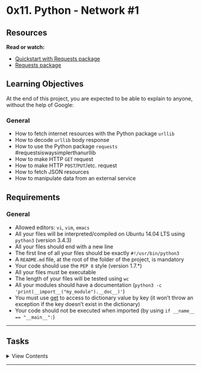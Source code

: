 # 0x11. Python - Network #1

## Resources

**Read or watch:**

- [Quickstart with Requests package](https://docs.python.org/3/howto/urllib2.html)
- [Requests package](https://requests.readthedocs.io/en/master/)

## Learning Objectives

At the end of this project, you are expected to be able to explain to anyone, without the help of Google:

### General

- How to fetch internet resources with the Python package `urllib`
- How to decode `urllib` body response
- How to use the Python package `requests` #requestsiswaysimplerthanurllib
- How to make HTTP `GET` request
- How to make HTTP `POST`/`PUT`/etc. request
- How to fetch JSON resources
- How to manipulate data from an external service

## Requirements

### General

- Allowed editors: `vi`, `vim`, `emacs`
- All your files will be interpreted/compiled on Ubuntu 14.04 LTS using `python3` (version 3.4.3)
- All your files should end with a new line
- The first line of all your files should be exactly `#!/usr/bin/python3`
- A `README.md` file, at the root of the folder of the project, is mandatory
- Your code should use the `PEP 8` style (version 1.7.*)
- All your files must be executable
- The length of your files will be tested using `wc`
- All your modules should have a documentation (`python3 -c 'print(__import__("my_module").__doc__)'`)
- You must use [get](https://docs.python.org/3.4/library/stdtypes.html#dict.get) to access to dictionary value by key (it won’t throw an exception if the key doesn’t exist in the dictionary)
- Your code should not be executed when imported (by using `if __name__ == "__main__":`)

---

## Tasks

<details>
<summary>View Contents</summary>

### [0. What's my status? #0](./0-hbtn_status.py)

Write a Python script that fetches `https://intranet.hbtn.io/status`

- You must use the package `urllib`
- You are not allowed to import any packages other than `urllib`
- The body of the response must be displayed like the following example (tabulation before `-`)
- You must use a `with` statement

```
guillaume@ubuntu:~/0x11$ ./0-hbtn_status.py | cat -e
Body response:$
    - type: <class 'bytes'>$
    - content: b'OK'$
    - utf8 content: OK$
guillaume@ubuntu:~/0x11$ 
```

**Repo:**

* GitHub repository: `holbertonschool-higher_level_programming`
* Directory: `0x11-python-network_1`
* File: `0-hbtn_status.py`

### [1. Response header value #0](./1-hbtn_header.py)

Write a Python script that takes in a URL, sends a request to the URL and displays the value of the `X-Request-Id` variable found in the header of the response.

- You must use the packages `urllib` and `sys`
- You are not allow to import packages other than `urllib` and `sys`
- The value of this variable is different for each request
- You don’t need to check arguments passed to the script (number or type)
- You must use a `with` statement

```
guillaume@ubuntu:~/0x11$ ./1-hbtn_header.py https://intranet.hbtn.io
ade2627e-41dd-4c34-b9d9-a0fa0f47b237
guillaume@ubuntu:~/0x11$ 
guillaume@ubuntu:~/0x11$ ./1-hbtn_header.py https://intranet.hbtn.io
6593e1f5-1b4b-4c9f-9c0e-72ab525b850f
guillaume@ubuntu:~/0x11$ 
```

**Repo:**

* GitHub repository: `holbertonschool-higher_level_programming`
* Directory: `0x11-python-network_1`
* File: `1-hbtn_header.py`

### [2. POST an email #0](./2-post_email.py)

Write a Python script that takes in a URL and an email, sends a `POST` request to the passed URL with the email as a parameter, and displays the body of the response (decoded in `utf-8`)

- The email must be sent in the `email` variable
- You must use the packages `urllib` and `sys`
- You are not allowed to import packages other than `urllib` and `sys`
- You don’t need to check arguments passed to the script (number or type)
- You must use the `with` statement

Please test your script in the container provided, using the web server running on port 5000

```
guillaume@ubuntu:~/0x11$ ./2-post_email.py http://0.0.0.0:5000/post_email hr@holbertonschool.com
Your email is: hr@holbertonschool.com
guillaume@ubuntu:~/0x11$ 
```

**Repo:**

* GitHub repository: `holbertonschool-higher_level_programming`
* Directory: `0x11-python-network_1`
* File: `2-post_email.py`

### [3. Error code #0](./3-error_code.py)

Write a Python script that takes in a URL, sends a request to the URL and displays the body of the response (decoded in `utf-8`).

- You have to manage `urllib.error.HTTPError` exceptions and print: `Error code`: followed by the HTTP status code
- You must use the packages `urllib` and `sys`
- You are not allowed to import other packages than `urllib` and `sys`
- You don’t need to check arguments passed to the script (number or type)
- You must use the `with` statement

Please test your script in the container provided, using the web server running on port 5000

```
guillaume@ubuntu:~/0x11$ ./3-error_code.py http://0.0.0.0:5000
Index
guillaume@ubuntu:~/0x11$ ./3-error_code.py http://0.0.0.0:5000/status_401
Error code: 401
guillaume@ubuntu:~/0x11$ ./3-error_code.py http://0.0.0.0:5000/doesnt_exist
Error code: 404
guillaume@ubuntu:~/0x11$ ./3-error_code.py http://0.0.0.0:5000/status_500
Error code: 500
guillaume@ubuntu:~/0x11$ 
```

**Repo:**

* GitHub repository: `holbertonschool-higher_level_programming`
* Directory: `0x11-python-network_1`
* File: `3-error_code.py`

### [4. What's my status? #1](./4-hbtn_status.py)

Write a Python script that fetches `https://intranet.hbtn.io/status`

- You must use the package `requests`
- You are not allow to import packages other than `requests`
- The body of the response must be display like the following example (tabulation before `-`)

```
guillaume@ubuntu:~/0x11$ ./4-hbtn_status.py | cat -e
Body response:$
    - type: <class 'str'>$
    - content: OK$
guillaume@ubuntu:~/0x11$ 
```

**Repo:**

* GitHub repository: `holbertonschool-higher_level_programming`
* Directory: `0x11-python-network_1`
* File: `4-hbtn_status.py`

### [5. Response header value #1](./5-hbtn_header.py)

Write a Python script that takes in a URL, sends a request to the URL and displays the value of the variable `X-Request-Id` in the response header

- You must use the packages `requests` and `sys`
- You are not allow to import other packages than `requests` and `sys`
- The value of this variable is different for each request
- You don’t need to check script arguments (number and type)

```
guillaume@ubuntu:~/0x11$ ./5-hbtn_header.py https://intranet.hbtn.io
5e52e160-c822-4669-8b3a-8b3bbca7b090
guillaume@ubuntu:~/0x11$ 
guillaume@ubuntu:~/0x11$ ./5-hbtn_header.py https://intranet.hbtn.io
eaceaf35-bc0f-4f74-994a-7be0728ec654
guillaume@ubuntu:~/0x11$ 
```

**Repo:**

* GitHub repository: `holbertonschool-higher_level_programming`
* Directory: `0x11-python-network_1`
* File: `5-hbtn_header.py`

### [6. POST an email #1](./6-post_email.py)

Write a Python script that takes in a URL and an email address, sends a `POST` request to the passed URL with the email as a parameter, and finally displays the body of the response.

- The email must be sent in the variable `email`
- You must use the packages `requests` and `sys`
- You are not allowed to import packages other than `requests` and `sys`
- You don’t need to error check arguments passed to the script (number or type)

Please test your script in the container provided, using the web server running on port 5000

```
guillaume@ubuntu:~/0x11$ ./6-post_email.py http://0.0.0.0:5000/post_email hr@holbertonschool.com
Your email is: hr@holbertonschool.com
guillaume@ubuntu:~/0x11$ 
```

**Repo:**

* GitHub repository: `holbertonschool-higher_level_programming`
* Directory: `0x11-python-network_1`
* File: `6-post_email.py`

### [7. Error code #1](./7-error_code.py)

Write a Python script that takes in a URL, sends a request to the URL and displays the body of the response.

- If the HTTP status code is greater than or equal to 400, print: `Error code`: followed by the value of the HTTP status code
- You must use the packages `requests` and `sys`
- You are not allowed to import packages other than `requests` and `sys`
- You don’t need to check arguments passed to the script (number or type)

Please test your script in the container provided, using the web server running on port 5000

```
guillaume@ubuntu:~/0x11$ ./7-error_code.py http://0.0.0.0:5000
Index
guillaume@ubuntu:~/0x11$ ./7-error_code.py http://0.0.0.0:5000/status_401
Error code: 401
guillaume@ubuntu:~/0x11$ ./7-error_code.py http://0.0.0.0:5000/doesnt_exist
Error code: 404
guillaume@ubuntu:~/0x11$ ./7-error_code.py http://0.0.0.0:5000/status_500
Error code: 500
guillaume@ubuntu:~/0x11$ 
```

**Repo:**

* GitHub repository: `holbertonschool-higher_level_programming`
* Directory: `0x11-python-network_1`
* File: `7-error_code.py`

### [8. Search API](./8-json_api.py)

Write a Python script that takes in a letter and sends a `POST` request to `http://0.0.0.0:5000/search_user` with the letter as a parameter.

- The letter must be sent in the variable `q`
- If no argument is given, set `q=""`
- If the response body is properly JSON formatted and not empty, display the `id` and `name` like this: `[<id>] <name>`
- Otherwise:
    - Display `Not a valid JSON` if the JSON is invalid
    - Display `No result` if the JSON is empty
- You must use the package `requests` and `sys`
- You are not allowed to import packages other than `requests` and `sys`

Please test your script in the container provided, using the web server running on port 5000. All JSON generated by this server are random.

```
guillaume@ubuntu:~/0x11$ ./8-json_api.py 
No result
guillaume@ubuntu:~/0x11$ ./8-json_api.py a
[8446] amnirqhtfjq
guillaume@ubuntu:~/0x11$ ./8-json_api.py 2
No result
guillaume@ubuntu:~/0x11$ ./8-json_api.py b
[7094] bmofakakhke
guillaume@ubuntu:~/0x11$ 
```

**Repo:**

* GitHub repository: `holbertonschool-higher_level_programming`
* Directory: `0x11-python-network_1`
* File: `8-json_api.py`

### [9. My Github!](./10-my_github.py)

Write a Python script that takes your Github credentials (username and password) and uses the [Github API](https://developer.github.com/v3/users/#get-the-authenticated-user) to display your `id`

- You must use [Basic Authentication](https://developer.github.com/v3/auth/#basic-authentication) with a [personal access token as password](https://help.github.com/en/github/authenticating-to-github/creating-a-personal-access-token-for-the-command-line) to access to your information (only `read:user` permission is needed)
- The first argument will be your `username`
- The second argument will be your `password` (in your case, a [personal access token as password](https://help.github.com/en/github/authenticating-to-github/creating-a-personal-access-token-for-the-command-line))
- You must use the package `requests` and `sys`
- You are not allowed to import packages other than `requests` and `sys`
- You don’t need to check arguments passed to the script (number or type)

```
guillaume@ubuntu:~/0x11$ ./10-my_github.py papamuziko cisfun
2531536
guillaume@ubuntu:~/0x11$ ./10-my_github.py papamuziko wrong_pwd
None
guillaume@ubuntu:~/0x11$ 
```

**Repo:**

* GitHub repository: `holbertonschool-higher_level_programming`
* Directory: `0x11-python-network_1`
* File: `10-my_github.py`

### [10. Time for an interview! #advanced](./100-github_commits.py)

The Holberton School staff evaluates candidates applying for a back-end position with multiple technical challenges, like this one:

```
Please list 10 commits (from the most recent to oldest) of the repository “rails” by the user “rails”
You must use the Github API, here is the documentation https://developer.github.com/v3/repos/commits/
Print all commits by: `<sha>: <author name>` (one by line)
```

Write a Python script that takes 2 arguments in order to solve this challenge.

- The first argument will be the `repository name`
- The second argument will be the `owner name`
- You must use the packages `requests` and `sys`
- You are not allowed to import packages other than `requests` and `sys`
- You don’t need to check arguments passed to the script (number or type)

Only 17% of applicants for a backend position at Holberton finished this task in less than 15 minutes.

```
guillaume@ubuntu:~/0x11$ ./100-github_commits.py rails rails
3b5a6dfb18f33c373a89760c60d741f34206f23b: Jon Moss
f785ad786ae49dd6f7a2f1d77c44ea17008c6656: Jon Moss
bb13c37fefdc8b5699918b38eff84751c2899ad5: Rafael França
f5d880866917724217eae9785a3ccd3f806c5aaf: Rafael França
0da696a5e3cee87a996a020b664caa1eabd66220: Ryuta Kamizono
24eb450d7599bab1f5863e0578a21c65ca42a915: Matthew Draper
668f8691f1017042e238497d1a5b7b8bf1c43819: Matthew Draper
a76f5189f6cec4b3e6d9035e2b55dcda6050dfdb: Ryuta Kamizono
28079868d0e70bdac80c76cf806afd517edfe1e7: Rafael França
8f0d8551893789f26e5d6b82ccef00779296818f: Rafael Mendonça França
guillaume@ubuntu:~/0x11$ 
```

**Be careful: only 60 requests by hour by IP for unauthenticated requests [Rate limit](https://developer.github.com/v3/#rate-limiting)**

**Repo:**

* GitHub repository: `holbertonschool-higher_level_programming`
* Directory: `0x11-python-network_1`
* File: `100-github_commits.py`

### 11. Twitter Auth #advanced

Write a Python script that takes in 3 strings and sends a search request to the [Twitter API](https://developer.twitter.com/en/docs/api-reference-index)

- Use the [Twitter API search endpoint](https://developer.twitter.com/en/docs/api-reference-index)
- Use the [Application-only authentication](https://developer.twitter.com/en/docs/basics/authentication/overview) flow to do a search request
- Create an Twitter application [here](https://developer.twitter.com/en/apps)
- The first argument must be the Consumer Key (API Key)
- The second argument must be the Consumer Secret (API Secret)
- The third argument must be the search string
- Display only 5 results in the following format: `[<Tweet ID>]` `<Tweet text> by <Tweet owner name>` (see example below)
- You must use the packages `requests`, `base64` and `sys`
- You are not allowed to import packages other than `requests`, `base64` and `sys`
- You don’t need to check arguments passed to the script (number or type)

```
guillaume@ubuntu:~/0x11$ ./103-search_twitter.py ABCD ABCDEFGH "#holbertonschool"
[850600993829945345] Diving into shell project on a Friday night..#latenightcoding #holbertonschool https://t.co/7H7BPUrdgb by megha mohan
[849877815277244416] All set to crack the shell project starting tomorrow.. #holbertonschool #cisfun https://t.co/f4Yft7JYcX by megha mohan
[849337620106805248] Why I’m quitting college #Education #HolbertonSchool #LifeLessons #Startup #Entrepreneurship https://t.co/ZS0Hii8jPz https://t.co/qQJNjQK7GF by Marc Picaud
[849208165883195392] #HolbertonSchool Mason, from Musician to Software Engineer at Docker. Read Blog: https://t.co/IpSBq2ESet by Education News
[849208010895376384] #HolbertonSchool Hack the Virtual Memory: drawing the VM diagram. Read Blog: https://t.co/t9klptzsDX by Education News
guillaume@ubuntu:~/0x11$ 
```
    
**Repo:**

* GitHub repository: `holbertonschool-higher_level_programming`
* Directory: `0x11-python-network_1`
* File: `103-search_twitter.py`

</details>

---
